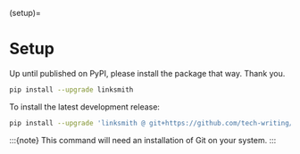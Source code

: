 (setup)=
# Setup

Up until published on PyPI, please install the package that way. Thank you.

```bash
pip install --upgrade linksmith
```

To install the latest development release:
```bash
pip install --upgrade 'linksmith @ git+https://github.com/tech-writing/linksmith.git'
```

:::{note}
This command will need an installation of Git on your system.
:::
